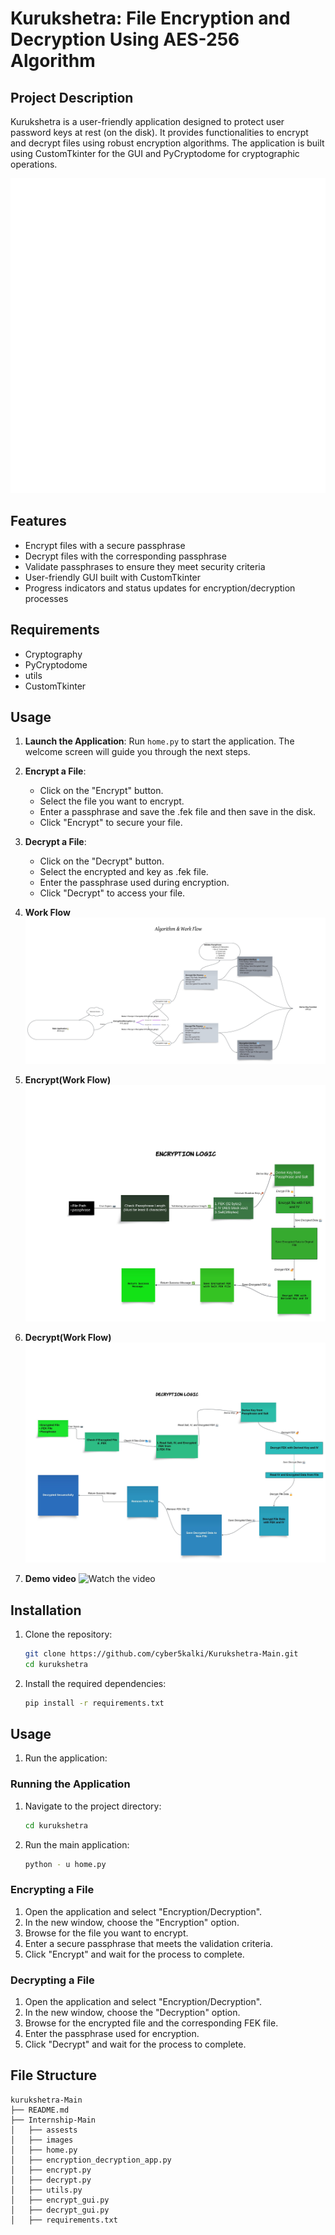 # Kurukshetra: File Encryption and Decryption Using AES-256 Algorithm

## Project Description
Kurukshetra is a user-friendly application designed to protect user password keys at rest (on the disk). It provides functionalities to encrypt and decrypt files using robust encryption algorithms. The application is built using CustomTkinter for the GUI and PyCryptodome for cryptographic operations.

![Kurukshetra](/Internship-Main/images/kurukshetra.gif)

## Features
- Encrypt files with a secure passphrase
- Decrypt files with the corresponding passphrase
- Validate passphrases to ensure they meet security criteria
- User-friendly GUI built with CustomTkinter
- Progress indicators and status updates for encryption/decryption processes

## Requirements
- Cryptography
- PyCryptodome
- utils
- CustomTkinter

## Usage
1. **Launch the Application**:
   Run `home.py` to start the application. The welcome screen will guide you through the next steps.

2. **Encrypt a File**:
    - Click on the "Encrypt" button.
    - Select the file you want to encrypt.
    - Enter a passphrase and save the .fek file and then save in the disk.
    - Click "Encrypt" to secure your file.

3. **Decrypt a File**:
    - Click on the "Decrypt" button.
    - Select the encrypted and key as .fek file.
    - Enter the passphrase used during encryption.
    - Click "Decrypt" to access your file.

4. **Work Flow**
![Flowchat](src/Flowchat.jpeg)

5. **Encrypt(Work Flow)**
![Encrypt](src/Encrypt.jpeg)

6. **Decrypt(Work Flow)**
![Decrypt](src/Decrypt.jpeg)

7. **Demo video**
![Watch the video](https://drive.google.com/file/d/1PQQepLfM7AC0A-OVkK75TcMMQ2jjSzTy/view?usp=sharing)

## Installation
1. Clone the repository:
    ```sh
    git clone https://github.com/cyber5kalki/Kurukshetra-Main.git
    cd kurukshetra
    ```

2. Install the required dependencies:
    ```sh
    pip install -r requirements.txt
    ```

## Usage
1. Run the application:


### Running the Application
1. Navigate to the project directory:
    ```sh
    cd kurukshetra
    ```

2. Run the main application:
    ```sh
    python - u home.py
    ```

### Encrypting a File
1. Open the application and select "Encryption/Decryption".
2. In the new window, choose the "Encryption" option.
3. Browse for the file you want to encrypt.
4. Enter a secure passphrase that meets the validation criteria.
5. Click "Encrypt" and wait for the process to complete.

### Decrypting a File
1. Open the application and select "Encryption/Decryption".
2. In the new window, choose the "Decryption" option.
3. Browse for the encrypted file and the corresponding FEK file.
4. Enter the passphrase used for encryption.
5. Click "Decrypt" and wait for the process to complete.

## File Structure
```plaintext
kurukshetra-Main
├── README.md
├── Internship-Main
│   ├── assests
│   ├── images
│   ├── home.py
│   ├── encryption_decryption_app.py
│   ├── encrypt.py
│   ├── decrypt.py
│   ├── utils.py
│   ├── encrypt_gui.py
│   ├── decrypt_gui.py
│   ├── requirements.txt

